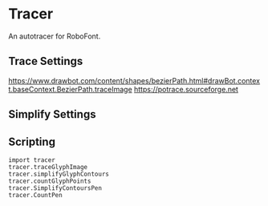 # Tracer

An autotracer for RoboFont.

## Trace Settings

https://www.drawbot.com/content/shapes/bezierPath.html#drawBot.context.baseContext.BezierPath.traceImage
https://potrace.sourceforge.net

## Simplify Settings

## Scripting

```
import tracer
tracer.traceGlyphImage
tracer.simplifyGlyphContours
tracer.countGlyphPoints
tracer.SimplifyContoursPen
tracer.CountPen
```